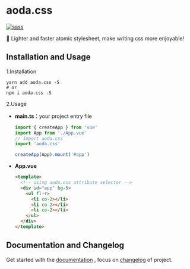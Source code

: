 # aoda.css

[![sass](https://img.shields.io/badge/dart--sass-v1.51.0-orange?style=flat-square&logo=github)](https://github.com/sass/dart-sass)

🎨 Lighter and faster atomic stylesheet, make writing css more enjoyable!

## Installation and Usage

1.Installation

```shell
yarn add aoda.css -S
# or
npm i aoda.css -S
```

2.Usage

- **main.ts**：your project entry file

  ```typescript
  import { createApp } from 'vue'
  import App from './App.vue'
  // import aoda.css
  import 'aoda.css'

  createApp(App).mount('#app')
  ```

- **App.vue**

  ```html
  <template>
    <!-- using aoda.css attribute selector -->
    <div id="app" bg-5>
      <ul fl-r>
        <li co-2></li>
        <li co-2></li>
        <li co-2></li>
      </ul>
    </div>
  </template>
  ```

## Documentation and Changelog

Get started with the [documentation]() , focus on [changelog](./CHANGELOG.md) of project.

